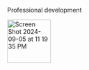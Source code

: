 Professional development

<img width="100" alt="Screen Shot 2024-09-05 at 11 19 35 PM" src="https://github.com/user-attachments/assets/031358b7-33ca-4cf6-8e6e-3e01b1a3701e">
